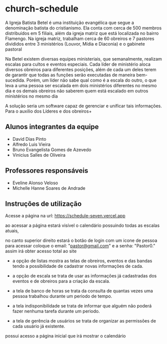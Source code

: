 # church-schedule

A Igreja Batista Betel é uma instituição evangélica que segue a denominação batista do
cristianismo. Ela conta com cerca de 500 membros distribuídos em 5 filiais, além da igreja
matriz que está localizada no bairro Flamengo. Na igreja matriz, trabalham cerca de 60
obreiros e 7 pastores divididos entre 3 ministérios (Louvor, Mídia e Diaconia) e o gabinete
pastoral

Na Betel existem diversas equipes ministeriais, que semanalmente, realizam escalas para
cultos e eventos especiais. Cada líder de ministério aloca diversos obreiros para diferentes
posições, além de cada um deles terem de garantir que todas as funções serão executadas de
maneira bem-sucedida. Porém, um líder não sabe qual como é a escala do outro, o que leva a
uma pessoa ser escalada em dois ministérios diferentes no mesmo dia e os demais obreiros
não saberem quem está escalado em outros ministérios no mesmo dia

A solução seria um software capaz de gerenciar e unificar tais informações. Para o auxilio 
dos Líderes e dos obreiros+


## Alunos integrantes da equipe

* David Dias Pinto
* Alfredo Luis Vieira
* Bruno Evangelista Gomes de Azevedo
* Vinicius Salles de Oliveira


## Professores responsáveis

* Eveline Alonso Veloso
* Michelle Hanne Soares de Andrade

## Instruções de utilização

Acesse a página na url: https://schedule-seven.vercel.app

ao acessar a página estará visível o calendário possuindo todas as escalas atuais, 

no canto superior direito estará o botão de login com um icone de pessoa
para acessar coloque o email: "pastor@gmail.com" e a senha: "Pastor0." assim irá obter acesso total ao site

* a opção de listas mostra as telas de obreiros, eventos e das bandas tendo a possibilidade de cadastrar novas informações de cada.

* a opção de escala se trata de usar as informações já cadastradas dos eventos e de obreiros para a criação da escala.

* a tela de banco de horas se trata da consulta de quantas vezes uma pessoa trabalhou durante um periodo de tempo.

* a tela indisponibilidade se trata de informar que alguém não poderá fazer nenhuma tarefa durante um periodo.

* a tela de gerência de usuários se trata de organizar as permissões de cada usuário já existente.

possui acesso a página inicial que irá mostrar o calendário

